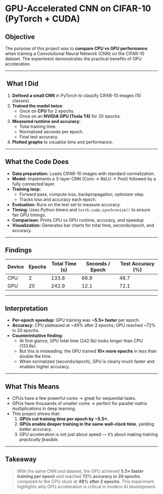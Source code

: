 # GPU-Accelerated CNN on CIFAR-10 (PyTorch + CUDA)

## Objective
The purpose of this project was to **compare CPU vs GPU performance** when training a Convolutional Neural Network (CNN) on the CIFAR-10 dataset.
The experiment demonstrates the practical benefits of GPU acceleration.

---

## ️ What I Did
1. **Defined a small CNN** in PyTorch to classify CIFAR-10 images (10 classes).
2. **Trained the model twice**:
   - Once on **CPU** for 2 epochs.
   - Once on an **NVIDIA GPU (Tesla T4)** for 20 epochs.
3. **Measured runtime and accuracy**:
   - Total training time.
   - Normalized seconds per epoch.
   - Final test accuracy.
4. **Plotted graphs** to visualize time and performance.

---

## What the Code Does
- **Data preparation:** Loads CIFAR-10 images with standard normalization.
- **Model:** Implements a 3-layer CNN (Conv → ReLU → Pool) followed by a fully connected layer.
- **Training loop:**
  - Forward pass, compute loss, backpropagation, optimizer step.
  - Tracks loss and accuracy each epoch.
- **Evaluation:** Runs on the test set to measure accuracy.
- **Timing:** Uses Python timers and `torch.cuda.synchronize()` to ensure fair GPU timings.
- **Comparison:** Prints CPU vs GPU runtime, accuracy, and speedup.
- **Visualization:** Generates bar charts for total time, seconds/epoch, and accuracy.

---

## Findings

| Device | Epochs | Total Time (s) | Seconds / Epoch | Test Accuracy (%) |
|--------|--------|----------------|-----------------|-------------------|
| CPU    | 2      | 133.8          | 66.9            | 48.7              |
| GPU    | 20     | 242.9          | 12.1            | 72.1              |

---

## Interpretation
- **Per-epoch speedup:** GPU training was **~5.5× faster** per epoch.
- **Accuracy:** CPU plateaued at ~49% after 2 epochs; GPU reached ~72% in 20 epochs.
- **Counterintuitive finding:**
  - At first glance, GPU total time (242.9s) looks *longer* than CPU (133.8s).
  - But this is misleading: the GPU trained **10× more epochs** in less than double the time.
  - When normalized (seconds/epoch), GPU is clearly much faster and enables higher accuracy.

---

## What This Means
- CPUs have a few powerful cores → great for sequential tasks.
- GPUs have thousands of smaller cores → perfect for parallel matrix multiplications in deep learning.
- This project shows that:
  1. **GPUs cut training time per epoch by ~5.5×.**
  2. **GPUs enable deeper training in the same wall-clock time**, yielding better accuracy.
  3. GPU acceleration is not just about speed — it’s about making training *practically feasible*.

---

## Takeaway
> With the same CNN and dataset, the GPU achieved **5.5× faster training per epoch** and reached **72% accuracy in 20 epochs**, compared to the CPU stuck at **49% after 2 epochs**.
> This experiment highlights why GPU acceleration is critical in modern AI development.

